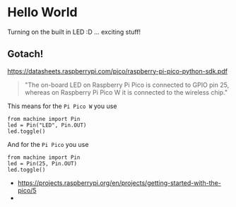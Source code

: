 # Hello World

Turning on the built in LED :D ... exciting stuff!

## Gotach!

https://datasheets.raspberrypi.com/pico/raspberry-pi-pico-python-sdk.pdf

> "The on-board LED on Raspberry Pi Pico is connected to GPIO pin 25, whereas on Raspberry Pi Pico W it is connected to the wireless chip." 

This means for the `Pi Pico W` you use

```
from machine import Pin
led = Pin("LED", Pin.OUT)
led.toggle()
```

And for the `Pi Pico` you use

```
from machine import Pin
led = Pin(25, Pin.OUT)
led.toggle()
```

- https://projects.raspberrypi.org/en/projects/getting-started-with-the-pico/5
- 